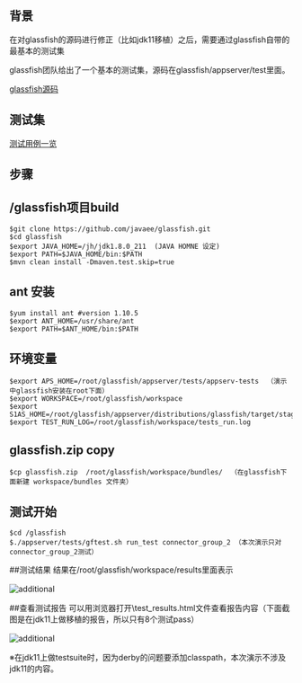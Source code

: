 ## 背景
在对glassfish的源码进行修正（比如jdk11移植）之后，需要通过glassfish自带的最基本的测试集<p>
glassfish团队给出了一个基本的测试集，源码在glassfish/appserver/test里面。<p>
[glassfish源码](https://github.com/eclipse-ee4j/jakartaee-tck)

## 测试集
[测试用例一览 ](https://github.com/eclipse-ee4j/glassfish/blob/master/Jenkinsfile)
 
## 步骤

## /glassfish项目build
    $git clone https://github.com/javaee/glassfish.git
    $cd glassfish
    $export JAVA_HOME=/jh/jdk1.8.0_211  (JAVA HOMNE 设定)
    $export PATH=$JAVA_HOME/bin:$PATH  
    $mvn clean install -Dmaven.test.skip=true

## ant 安装
    $yum install ant #version 1.10.5
    $export ANT_HOME=/usr/share/ant
    $export PATH=$ANT_HOME/bin:$PATH
    
## 环境变量 
    $export APS_HOME=/root/glassfish/appserver/tests/appserv-tests  （演示中glassfish安装在root下面）
    $export WORKSPACE=/root/glassfish/workspace
    $export S1AS_HOME=/root/glassfish/appserver/distributions/glassfish/target/stage/glassfish5/glassfish
    $export TEST_RUN_LOG=/root/glassfish/workspace/tests_run.log
## glassfish.zip copy
    $cp glassfish.zip  /root/glassfish/workspace/bundles/  （在glassfish下面新建 workspace/bundles 文件夹）

## 测试开始
    $cd /glassfish
    $./appserver/tests/gftest.sh run_test connector_group_2 （本次演示只对connector_group_2测试）
    
##测试结果
 结果在/root/glassfish/workspace/results里面表示 <p>
 ![additional](https://i.ibb.co/sgcZVMJ/glassfishtest2.png "")　<p>
 
##查看测试报告
可以用浏览器打开\test_results.html文件查看报告内容（下面截图是在jdk11上做移植的报告，所以只有8个测试pass）<p>
![additional](https://i.ibb.co/fX4f941/glassfishtest1.png "")　<p>
※在jdk11上做testsuite时，因为derby的问题要添加classpath，本次演示不涉及jdk11的内容。

